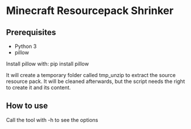 Minecraft Resourcepack Shrinker
===============================

Prerequisites
-------------
- Python 3
- pillow

Install pillow with:
pip install pillow


It will create a temporary folder called tmp_unzip to extract the source resource pack. 
It will be cleaned afterwards, but the script needs the right to create it and its content.


How to use
----------

Call the tool with -h to see the options